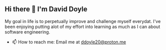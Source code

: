 ## Hi there 👋 I'm David Doyle

My goal in life is to perpetually improve and challenge myself everydat. I've been enjoying putting alot of my effort into learning as much as I can about software engineering.

- 📫 How to reach me: Email me at ddoyle20@proton.me

